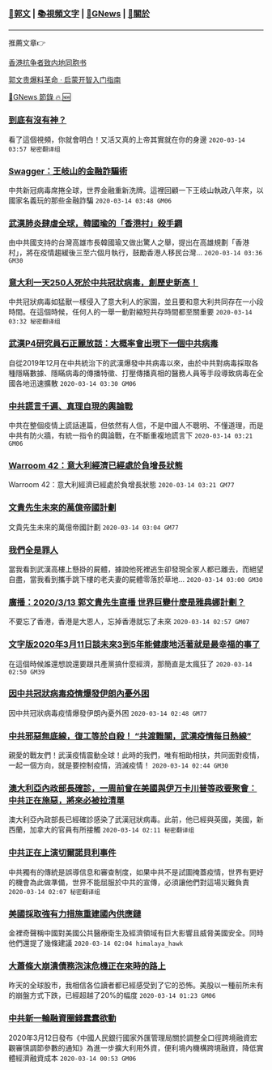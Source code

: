 ###  [:eagle:郭文](https://github.com/ourhimalayas/txt) | [:books:視頻文字](https://github.com/ourhimalayas/txt/blob/master/content/README.md) | [:newspaper:GNews](https://github.com/ourhimalayas/txt/blob/master/content/gnews/README.md) | [:pray:關於](https://github.com/ourhimalayas/home/tree/master/about)
---

推薦文章:point_right:

[香港抗争者致内地同胞书](https://github.com/ourhimalayas/news/blob/master/2019/08/a_letter_from_the_hong_kong_people.md)

[郭文贵爆料革命 · 启蒙开智入门指南](https://github.com/ourhimalayas/txt/issues/1)

[:newspaper:GNews 節錄 :fire: :new:](https://github.com/ourhimalayas/txt/blob/master/content/gnews/README.md) 



### [到底有沒有神？](/content/gnews/1/README.md)

看了這個視頻，你就會明白！又活又真的上帝其實就在你的身邊  `2020-03-14 03:57 秘密翻译组`

### [Swagger：王岐山的金融詐騙術](/content/gnews/2/README.md)

中共新冠病毒席捲全球，世界金融重新洗牌。這裡回顧一下王岐山執政八年來，以國家名義玩的那些金融詐騙  `2020-03-14 03:48 GM06`

### [武漢肺炎肆虐全球，韓國瑜的「香港村」殺手鐧](/content/gnews/3/README.md)

由中共國支持的台灣高雄市長韓國瑜又做出驚人之舉，提出在高雄規劃「香港村」，將在疫情趨緩後三至六個月執行，鼓勵香港人移民台灣...  `2020-03-14 03:36 GM30`

### [意大利一天250人死於中共冠狀病毒，創歷史新高！](/content/gnews/4/README.md)

中共冠狀病毒如猛獸一樣侵入了意大利人的家園，並且要和意大利共同存在一小段時間。在這個時候，任何人的一舉一動對縮短共存時間都至關重要  `2020-03-14 03:32 秘密翻译组`

### [武漢P4研究員石正麗放話：大概率會出現下一個中共病毒](/content/gnews/5/README.md)

自從2019年12月在中共統治下的武漢爆發中共病毒以來，由於中共對病毒採取各種隱瞞數據、隱瞞病毒的傳播特徵、打壓傳播真相的醫務人員等手段導致病毒在全國各地迅速擴散  `2020-03-14 03:30 GM06`

### [中共謊言千遍、真理自現的輿論戰](/content/gnews/6/README.md)

中共在整個疫情上謊話連篇，但依然有人信，不是中國人不聰明、不懂道理，而是中共有防火牆，有統一指令的輿論戰，在不斷重複地謊言下  `2020-03-14 03:21 GM06`

### [Warroom 42：意大利經濟已經處於負增長狀態](/content/gnews/7/README.md)

Warroom 42：意大利經濟已經處於負增長狀態  `2020-03-14 03:21 GM77`

### [文貴先生未來的萬億帝國計劃](/content/gnews/8/README.md)

文貴先生未來的萬億帝國計劃  `2020-03-14 03:04 GM77`

### [我們全是罪人](/content/gnews/9/README.md)

當我看到武漢高樓上懸掛的屍體，據說他死裡逃生卻發現全家人都已離去，而絕望自盡，當我看到攜手跳下樓的老夫妻的屍體零落於草地...  `2020-03-14 03:00 GM30`

### [廣播：2020/3/13 郭文貴先生直播 世界巨變什麼是雅典娜計劃？](/content/gnews/10/README.md)

不要忘了香港，香港是大恩人，忘掉香港就忘了未來  `2020-03-14 02:57 GM07`

### [文字版2020年3月11日談未來3到5年能健康地活著就是最幸福的事了](/content/gnews/11/README.md)

在這個時候誰還想說還要跟共產黨搞什麼經濟，那簡直是太瘋狂了  `2020-03-14 02:50 GM39`

### [因中共冠狀病毒疫情爆發伊朗內憂外困](/content/gnews/12/README.md)

因中共冠狀病毒疫情爆發伊朗內憂外困  `2020-03-14 02:48 GM77`

### [中共邪惡無底線，復工等於自殺！ “共渡難關，武漢疫情每日熱線”](/content/gnews/13/README.md)

親愛的戰友們！武漢疫情震動全球！此時的我們，唯有相助相扶，共同面對疫情，一起一個方向，就是要控制疫情，消滅疫情！  `2020-03-14 02:44 GM30`

### [澳大利亞內政部長確診，一周前曾在美國與伊万卡川普等政要聚會：中共正在施惡，將來必被拉清單](/content/gnews/14/README.md)

澳大利亞內政部長已經確診感染了武漢冠狀病毒。此前，他已經與英國，美國，新西蘭，加拿大的官員有所接觸  `2020-03-14 02:11 秘密翻译组`

### [中共正在上演切爾諾貝利事件](/content/gnews/15/README.md)

中共獨有的傳統是誤導信息和審查制度，如果中共不是試圖掩蓋疫情，世界有更好的機會為此做準備，世界不能屈服於中共的宣傳，必須讓他們對這場災難負責  `2020-03-14 02:07 秘密翻译组`

### [美國採取強有力措施重建國內供應鏈](/content/gnews/16/README.md)

金裡奇聲稱中國對美國公共醫療衛生及經濟領域有巨大影響且威脅美國安全。同時他們還提了幾條建議  `2020-03-14 02:04 himalaya_hawk`

### [大蕭條大崩潰債務泡沫危機正在來時的路上](/content/gnews/17/README.md)

昨天的全球股市，我相信各位讀者都已經感受到了它的恐怖。美股以一種前所未有的崩盤方式下跌，已經超越了20%的幅度  `2020-03-14 01:23 GM06`

### [中共新一輪融資圈錢蠢蠢欲動](/content/gnews/18/README.md)

2020年3月12日發布《中國人民銀行國家外匯管理局關於調整全口徑跨境融資宏觀審慎調節參數的通知》為進一步擴大利用外資，便利境內機構跨境融資，降低實體經濟融資成本  `2020-03-14 00:53 GM06`


